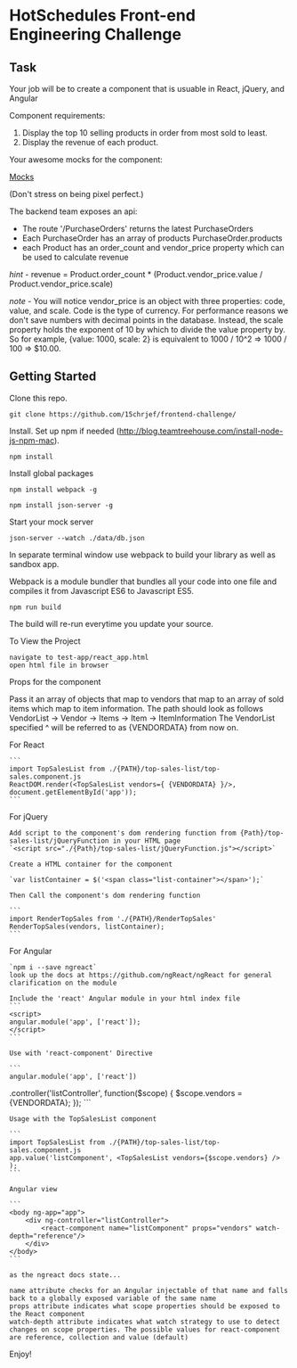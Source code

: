 # HotSchedules Front-end Engineering Challenge

## Task

Your job will be to create a component that is usuable in React, jQuery, and Angular

Component requirements:

1. Display the top 10 selling products in order from most sold to least. 
2. Display the revenue of each product.

Your awesome mocks for the component:

[Mocks](https://drive.google.com/file/d/0B7KmJIsOVjr6YTcwMC11bTBnVGs/view?usp=sharing)

(Don't stress on being pixel perfect.)

The backend team exposes an api:

* The route '/PurchaseOrders' returns the latest PurchaseOrders
* Each PurchaseOrder has an array of products PurchaseOrder.products
* each Product has an order_count and vendor_price property which can be used to calculate revenue

*hint* - revenue = Product.order_count * (Product.vendor_price.value / Product.vendor_price.scale)

*note* - You will notice vendor_price is an object with three properties: code, value, and scale. Code
is the type of currency. For performance reasons we don't save numbers with decimal points in the database. Instead,
the scale property holds the exponent of 10 by which to divide the value property by. So for example,
{value: 1000, scale: 2} is equivalent to 1000 / 10^2 => 1000 / 100 => $10.00.

## Getting Started 

Clone this repo.

`git clone https://github.com/15chrjef/frontend-challenge/`

Install. Set up npm if needed (http://blog.teamtreehouse.com/install-node-js-npm-mac).

`npm install`

Install global packages

`npm install webpack -g`

`npm install json-server -g`

Start your mock server

`json-server --watch ./data/db.json`

In separate terminal window use webpack to build your library as well as sandbox app.  

Webpack is a module bundler that bundles all your code into one file and compiles it
from Javascript ES6 to Javascript ES5.

`npm run build`

The build will re-run everytime you update your source.  

To View the Project

	navigate to test-app/react_app.html
	open html file in browser

Props for the component

Pass it an array of objects that map to vendors that map to an array of sold items which map to item information. 
The path should look as follows 
VendorList -> Vendor -> Items -> Item -> ItemInformation
The VendorList specified ^ will be referred to as {VENDORDATA} from now on.

For React

	```
	import TopSalesList from ./{PATH}/top-sales-list/top-sales.component.js
	ReactDOM.render(<TopSalesList vendors={ {VENDORDATA} }/>, document.getElementById('app'));
	```

For  jQuery

	Add script to the component's dom rendering function from {Path}/top-sales-list/jQueryFunction in your HTML page
	`<script src="./{Path}/top-sales-list/jQueryFunction.js"></script>`

	Create a HTML container for the component

	`var listContainer = $('<span class="list-container"></span>');`

	Then Call the component's dom rendering function

	```
	import RenderTopSales from './{PATH}/RenderTopSales'
	RenderTopSales(vendors, listContainer);
	```

For Angular

	`npm i --save ngreact`
	look up the docs at https://github.com/ngReact/ngReact for general clarification on the module

	Include the 'react' Angular module in your html index file
	```
	<script>
    angular.module('app', ['react']);
	</script>
	```

	Use with 'react-component' Directive

	```
	angular.module('app', ['react'])
  .controller('listController', function($scope) {
    $scope.vendors = {VENDORDATA};
  });
	```

	Usage with the TopSalesList component

	```
	import TopSalesList from ./{PATH}/top-sales-list/top-sales.component.js
	app.value('listComponent', <TopSalesList vendors={$scope.vendors} /> );
	```

	Angular view

	```
	<body ng-app="app">
		<div ng-controller="listController">
			<react-component name="listComponent" props="vendors" watch-depth="reference"/>
		</div>
	</body>
	```

	as the ngreact docs state...

	name attribute checks for an Angular injectable of that name and falls back to a globally exposed variable of the same name
	props attribute indicates what scope properties should be exposed to the React component
	watch-depth attribute indicates what watch strategy to use to detect changes on scope properties. The possible values for react-component are reference, collection and value (default)

Enjoy!